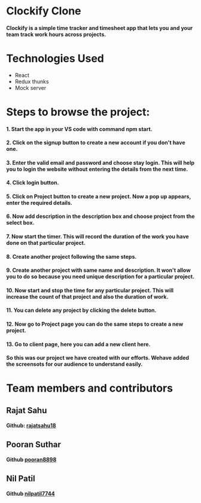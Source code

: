 # Clockify Clone
#### Clockify is a simple time tracker and timesheet app that lets you and your team track work hours across projects.
# Technologies Used
* React
* Redux thunks
* Mock server
# Steps to browse the project:
#### 1.  Start the app in your VS code with command npm start.
#### 2.  Click on the signup button to create a new account if you don't have one.
#### 3.  Enter the valid email and password and choose stay login. This will help you to login the website without entering the details from the next time.
#### 4.  Click login button.
#### 5.  Click on Project button to create a new project. Now a pop up appears, enter the required details.
#### 6.  Now add description in the description box and choose project from the select box.
#### 7.  Now start the timer. This will record the duration of the work you have done on that particular project.
#### 8.  Create another project following the same steps.
#### 9.  Create another project with same name and description. It won't allow you to do so because you need unique description for a particular project.
#### 10. Now start and stop the time for any particular project. This will increase the count of that project and also the duration of work.
#### 11. You can delete any project by clicking the delete button.
#### 12. Now go to Project page you can do the same steps to create a new project.
#### 13. Go to client page, here you can add a new client here.

#### So this was our project we have created with our efforts. Wehave added the screensots for our audience to understand easily.

# Team members and contributors
## Rajat Sahu 
#### Github: [rajatsahu18](https://github.com/rajatsahu18)
## Pooran Suthar
#### Github [pooran8898](https://github.com/Pooran8898)
## Nil Patil
#### Github [nilpatil7744](https://github.com/nilpatil7744)
